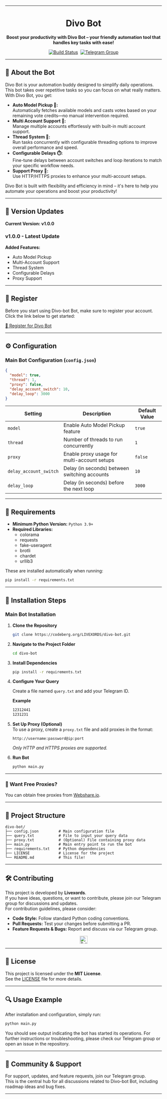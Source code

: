 
---

<h1 align="center">Divo Bot</h1>

<p align="center">
<strong>Boost your productivity with Divo Bot – your friendly automation tool that handles key tasks with ease!</strong>
</p>

<p align="center" style="display: flex; justify-content: center; gap: 8px; flex-wrap: wrap;">
  <a href="https://codeberg.org/livexords/ddai-bot/actions" style="display: inline-block;">
    <img src="https://img.shields.io/badge/build-passed-brightgreen" alt="Build Status" />
  </a>
  <a href="https://t.me/livexordsscript" style="display: inline-block;">
    <img src="https://img.shields.io/badge/Telegram-Join%20Group-2CA5E0?logo=telegram&style=flat" alt="Telegram Group" />
  </a>
</p>

---

## 🚀 About the Bot

Divo Bot is your automation buddy designed to simplify daily operations. This bot takes over repetitive tasks so you can focus on what really matters. With Divo Bot, you get:

- **Auto Model Pickup 🤖:**  
  Automatically fetches available models and casts votes based on your remaining vote credits—no manual intervention required.
- **Multi Account Support 👥:**  
  Manage multiple accounts effortlessly with built-in multi account support.
- **Thread System 🧵:**  
  Run tasks concurrently with configurable threading options to improve overall performance and speed.
- **Configurable Delays ⏱️:**  
  Fine-tune delays between account switches and loop iterations to match your specific workflow needs.
- **Support Proxy 🔌:**  
  Use HTTP/HTTPS proxies to enhance your multi-account setups.

Divo Bot is built with flexibility and efficiency in mind – it's here to help you automate your operations and boost your productivity!

---

## 🌟 Version Updates

**Current Version: v1.0.0**

### v1.0.0 - Latest Update

**Added Features:**

- Auto Model Pickup
- Multi-Account Support
- Thread System
- Configurable Delays
- Proxy Support

---

## 📝 Register

Before you start using Divo-bot Bot, make sure to register your account.  
Click the link below to get started:

[🔗 Register for Divo Bot](https://t.me/divo_fashion_bot?start=cmVmXzU0MzgyMDk2NDQ)

---

## ⚙️ Configuration

### Main Bot Configuration (`config.json`)

```json
{
  "model": true,
  "thread": 1,
  "proxy": false,
  "delay_account_switch": 10,
  "delay_loop": 3000
}
```

| **Setting**            | **Description**                               | **Default Value** |
| ---------------------- | --------------------------------------------- | ----------------- |
| `model`                | Enable Auto Model Pickup feature              | `true`            |
| `thread`               | Number of threads to run concurrently         | `1`               |
| `proxy`                | Enable proxy usage for multi-account setups   | `false`           |
| `delay_account_switch` | Delay (in seconds) between switching accounts | `10`              |
| `delay_loop`           | Delay (in seconds) before the next loop       | `3000`            |

---

## 📅 Requirements

- **Minimum Python Version:** `Python 3.9+`
- **Required Libraries:**
  - colorama
  - requests
  - fake-useragent
  - brotli
  - chardet
  - urllib3

These are installed automatically when running:

```bash
pip install -r requirements.txt
```

---

## 📅 Installation Steps

### Main Bot Installation

1. **Clone the Repository**

   ```bash
   git clone https://codeberg.org/LIVEXORDS/divo-bot.git
   ```

2. **Navigate to the Project Folder**

   ```bash
   cd divo-bot
   ```

3. **Install Dependencies**

   ```bash
   pip install -r requirements.txt
   ```

4. **Configure Your Query**

   Create a file named `query.txt` and add your Telegram ID.

   **Example**

   ```bash
   12312441
   1231231
   ```

5. **Set Up Proxy (Optional)**  
   To use a proxy, create a `proxy.txt` file and add proxies in the format:

   ```
   http://username:password@ip:port
   ```

   _Only HTTP and HTTPS proxies are supported._

6. **Run Bot**

   ```bash
   python main.py
   ```

---

### 🔹 Want Free Proxies?

You can obtain free proxies from [Webshare.io](https://www.webshare.io/).

---

## 📂 Project Structure

```
divo-bot/
├── config.json         # Main configuration file
├── query.txt           # File to input your query data
├── proxy.txt           # (Optional) File containing proxy data
├── main.py             # Main entry point to run the bot
├── requirements.txt    # Python dependencies
├── LICENSE             # License for the project
└── README.md           # This file!
```

---

## 🛠️ Contributing

This project is developed by **Livexords**.  
If you have ideas, questions, or want to contribute, please join our Telegram group for discussions and updates.  
For contribution guidelines, please consider:

- **Code Style:** Follow standard Python coding conventions.
- **Pull Requests:** Test your changes before submitting a PR.
- **Feature Requests & Bugs:** Report and discuss via our Telegram group.

<div align="center">
  <a href="https://t.me/livexordsscript" target="_blank">
    <img src="https://img.shields.io/badge/Join-Telegram%20Group-2CA5E0?logo=telegram&style=for-the-badge" height="25" alt="Telegram Group" />
  </a>
</div>

---

## 📖 License

This project is licensed under the **MIT License**.  
See the [LICENSE](LICENSE) file for more details.

---

## 🔍 Usage Example

After installation and configuration, simply run:

```bash
python main.py
```

You should see output indicating the bot has started its operations. For further instructions or troubleshooting, please check our Telegram group or open an issue in the repository.

---

## 📣 Community & Support

For support, updates, and feature requests, join our Telegram group.  
This is the central hub for all discussions related to Divo-bot Bot, including roadmap ideas and bug fixes.

---
